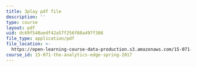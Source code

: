 ```yaml
---
title: 3play pdf file
description: ''
type: course
layout: pdf
uid: dc69f540aedf42a57f256f88a497f386
file_type: application/pdf
file_location: >-
  https://open-learning-course-data-production.s3.amazonaws.com/15-071-the-analytics-edge-spring-2017/dc69f540aedf42a57f256f88a497f386_WCb-_SRDzKE.pdf
course_id: 15-071-the-analytics-edge-spring-2017
---
```

